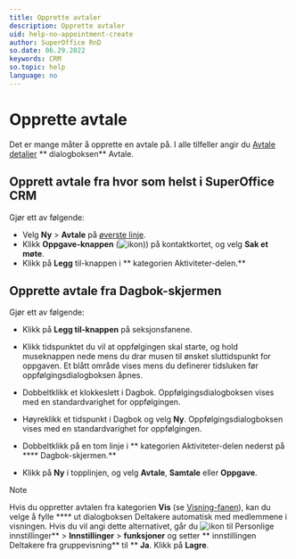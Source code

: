 ```yaml
---
title: Opprette avtaler
description: Opprette avtaler
uid: help-no-appointment-create
author: SuperOffice RnD
so.date: 06.29.2022
keywords: CRM
so.topic: help
language: no
---
```


# Opprette avtale

Det er mange måter å opprette en avtale på. I alle tilfeller angir du [Avtale detaljer][2] ** dialogboksen** Avtale.

## Opprett avtale fra hvor som helst i SuperOffice CRM

Gjør ett av følgende:

* Velg **Ny** > **Avtale** på [øverste linje][3].
* Klikk **Oppgave-knappen** (![ikon][img1])) på kontaktkortet, og velg **Sak et møte**.
* Klikk på **Legg** til-knappen i ** kategorien Aktiviteter-delen.**

## Opprette avtale fra Dagbok-skjermen

Gjør ett av følgende:

* Klikk på **Legg til-knappen** på seksjonsfanene.

* Klikk tidspunktet du vil at oppfølgingen skal starte, og hold museknappen nede mens du drar musen til ønsket sluttidspunkt for oppgaven. Et blått område vises mens du definerer tidsluken før oppfølgingsdialogboksen åpnes.

* Dobbeltklikk et klokkeslett i Dagbok. Oppfølgingsdialogboksen vises med en standardvarighet for oppfølgingen.

* Høyreklikk et tidspunkt i Dagbok og velg **Ny**. Oppfølgingsdialogboksen vises med en standardvarighet for oppfølgingen.

* Dobbeltklikk på en tom linje i ** kategorien Aktiviteter-delen nederst på **** Dagbok-skjermen.**

* Klikk på **Ny** i topplinjen, og velg **Avtale**, **Samtale** eller **Oppgave**.

> [!NOTE]
> Hvis du oppretter avtalen fra  kategorien **Vis** (se [Visning-fanen][1]), kan du velge å fylle **** ut dialogboksen Deltakere automatisk med medlemmene i visningen. Hvis du vil angi dette alternativet, går du ![ikon][img2] til Personlige innstillinger**  > **Innstillinger** > **funksjoner** og setter ** innstillingen Deltakere fra gruppevisning** til ** **Ja**. Klikk på **Lagre**.

<!-- Referenced links -->
[1]: screen/view.md
[2]: screen/dialog-for-followups.md
[3]: ../../learn/getting-started/main-screen/buttons-in-menu-bar.md

<!-- Referenced images -->
[img1]: ../../../media/icons/btn-menu.png
[img2]: ../../../media/icons/personal-settings-small.png
